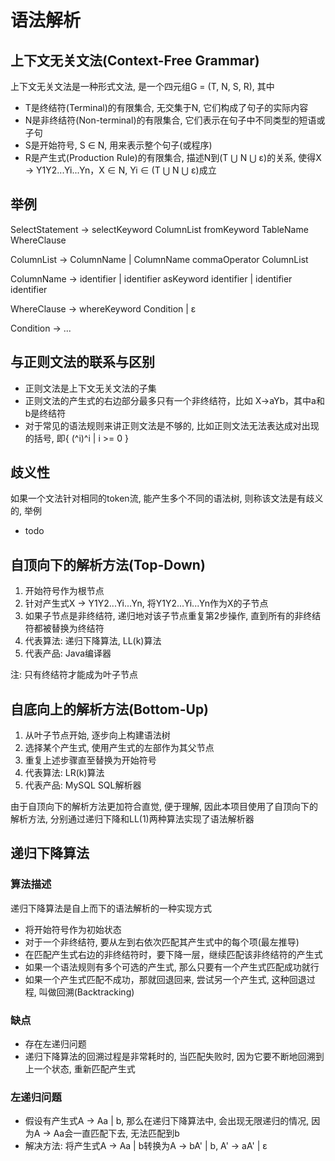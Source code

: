 # 语法解析

## 上下文无关文法(Context-Free Grammar)
上下文无关文法是一种形式文法, 是一个四元组G = (T, N, S, R), 其中
- T是终结符(Terminal)的有限集合, 无交集于N, 它们构成了句子的实际内容
- N是非终结符(Non-terminal)的有限集合, 它们表示在句子中不同类型的短语或子句
- S是开始符号, S ∈ N, 用来表示整个句子(或程序)
- R是产生式(Production Rule)的有限集合, 描述N到(T ⋃ N ⋃ ε)的关系, 使得X -> Y1Y2...Yi...Yn，X ∈ N, Yi ∈ (T ⋃ N ⋃ ε)成立

## 举例
SelectStatement -> selectKeyword ColumnList fromKeyword TableName WhereClause

ColumnList -> ColumnName | ColumnName commaOperator ColumnList

ColumnName -> identifier | identifier asKeyword identifier | identifier identifier

WhereClause -> whereKeyword Condition | ε

Condition -> ...


## 与正则文法的联系与区别
- 正则文法是上下文无关文法的子集
- 正则文法的产生式的右边部分最多只有一个非终结符，比如 X->aYb，其中a和b是终结符
- 对于常见的语法规则来讲正则文法是不够的, 比如正则文法无法表达成对出现的括号, 即{ (^i)^i | i >= 0 }

## 歧义性
如果一个文法针对相同的token流, 能产生多个不同的语法树, 则称该文法是有歧义的, 举例
- todo

## 自顶向下的解析方法(Top-Down)
1. 开始符号作为根节点
2. 针对产生式X -> Y1Y2...Yi...Yn, 将Y1Y2...Yi...Yn作为X的子节点
3. 如果子节点是非终结符, 递归地对该子节点重复第2步操作, 直到所有的非终结符都被替换为终结符
4. 代表算法: 递归下降算法, LL(k)算法
5. 代表产品: Java编译器

注: 只有终结符才能成为叶子节点

## 自底向上的解析方法(Bottom-Up)
1. 从叶子节点开始, 逐步向上构建语法树
2. 选择某个产生式, 使用产生式的左部作为其父节点
3. 重复上述步骤直至替换为开始符号
4. 代表算法: LR(k)算法
5. 代表产品: MySQL SQL解析器

由于自顶向下的解析方法更加符合直觉, 便于理解, 因此本项目使用了自顶向下的解析方法, 分别通过递归下降和LL(1)两种算法实现了语法解析器

## 递归下降算法
### 算法描述
递归下降算法是自上而下的语法解析的一种实现方式
- 将开始符号作为初始状态
- 对于一个非终结符, 要从左到右依次匹配其产生式中的每个项(最左推导)
- 在匹配产生式右边的非终结符时，要下降一层，继续匹配该非终结符的产生式
- 如果一个语法规则有多个可选的产生式, 那么只要有一个产生式匹配成功就行
- 如果一个产生式匹配不成功，那就回退回来, 尝试另一个产生式, 这种回退过程, 叫做回溯(Backtracking)

### 缺点
- 存在左递归问题
- 递归下降算法的回溯过程是非常耗时的, 当匹配失败时, 因为它要不断地回溯到上一个状态, 重新匹配产生式

### 左递归问题
- 假设有产生式A -> Aa | b, 那么在递归下降算法中, 会出现无限递归的情况, 因为A -> Aa会一直匹配下去, 无法匹配到b
- 解决方法: 将产生式A -> Aa | b转换为A -> bA' | b, A' -> aA' | ε

